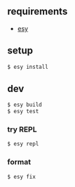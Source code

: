 ## requirements

- [esy](https://github.com/esy/esy)

## setup

```bash
$ esy install
```

## dev

```bash
$ esy build
$ esy test
```

### try REPL

```bash
$ esy repl 
```

### format

```bash
$ esy fix
```
